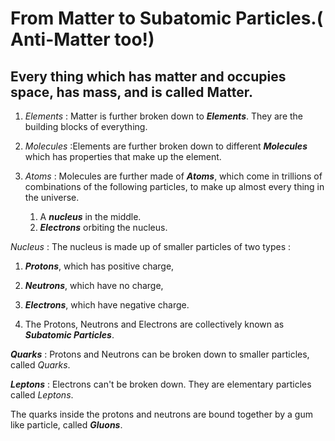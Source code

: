 

# From Matter to Subatomic Particles.( Anti-Matter too!)

##  Every thing which has matter and occupies space, has mass, and is called Matter.


1. _Elements_ : Matter is further broken down to **_Elements_**.  They are the building blocks of everything.

2. _Molecules_ :Elements are further broken down to different **_Molecules_** which has properties that
make up the element.

3. _Atoms_ : Molecules are further made of **_Atoms_**, which come in trillions of
combinations of the following particles, to make up almost every thing in the
universe.

	1. A **_nucleus_** in the middle.
	2. **_Electrons_**  orbiting the nucleus.

_Nucleus_ : The nucleus is made up of smaller particles of two types :
	
1. **_Protons_**, which has positive charge,

2. **_Neutrons_**, which have no charge,

3. **_Electrons_**, which have negative charge.

4. The Protons, Neutrons and Electrons are collectively known as **_Subatomic
Particles_**.
	
**_Quarks_** : Protons and Neutrons can be broken down to smaller
	   particles, called _Quarks_.
	
**_Leptons_** : Electrons can't be broken down. They are elementary
	   particles called _Leptons_.
	
The quarks inside the protons and neutrons are bound together by a gum
like particle, called **_Gluons_**.



	


